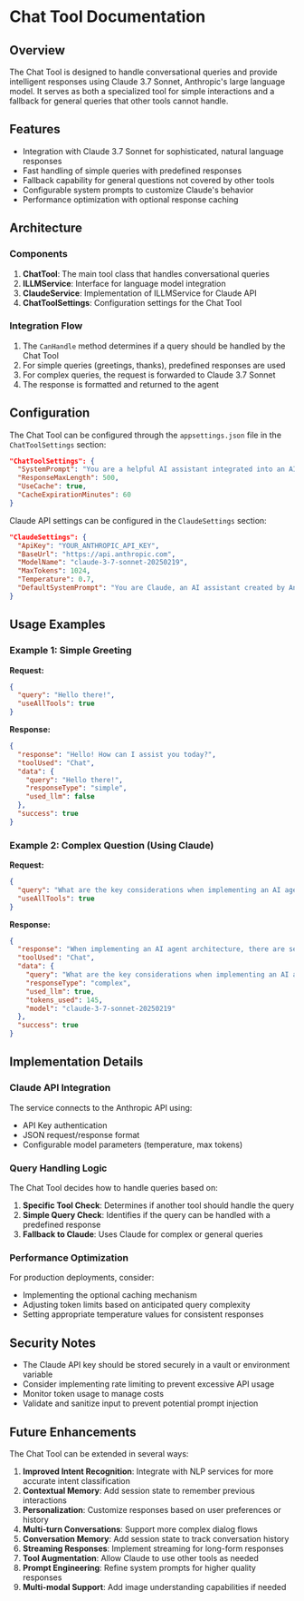 # Chat Tool Documentation

## Overview

The Chat Tool is designed to handle conversational queries and provide intelligent responses using Claude 3.7 Sonnet, Anthropic's large language model. It serves as both a specialized tool for simple interactions and a fallback for general queries that other tools cannot handle.

## Features

- Integration with Claude 3.7 Sonnet for sophisticated, natural language responses
- Fast handling of simple queries with predefined responses
- Fallback capability for general questions not covered by other tools
- Configurable system prompts to customize Claude's behavior
- Performance optimization with optional response caching

## Architecture

### Components

1. **ChatTool**: The main tool class that handles conversational queries
2. **ILLMService**: Interface for language model integration
3. **ClaudeService**: Implementation of ILLMService for Claude API
4. **ChatToolSettings**: Configuration settings for the Chat Tool

### Integration Flow

1. The `CanHandle` method determines if a query should be handled by the Chat Tool
2. For simple queries (greetings, thanks), predefined responses are used
3. For complex queries, the request is forwarded to Claude 3.7 Sonnet
4. The response is formatted and returned to the agent

## Configuration

The Chat Tool can be configured through the `appsettings.json` file in the `ChatToolSettings` section:

```json
"ChatToolSettings": {
  "SystemPrompt": "You are a helpful AI assistant integrated into an AI Agent system...",
  "ResponseMaxLength": 500,
  "UseCache": true,
  "CacheExpirationMinutes": 60
}
```

Claude API settings can be configured in the `ClaudeSettings` section:

```json
"ClaudeSettings": {
  "ApiKey": "YOUR_ANTHROPIC_API_KEY",
  "BaseUrl": "https://api.anthropic.com",
  "ModelName": "claude-3-7-sonnet-20250219",
  "MaxTokens": 1024,
  "Temperature": 0.7,
  "DefaultSystemPrompt": "You are Claude, an AI assistant created by Anthropic..."
}
```

## Usage Examples

### Example 1: Simple Greeting

**Request:**
```json
{
  "query": "Hello there!",
  "useAllTools": true
}
```

**Response:**
```json
{
  "response": "Hello! How can I assist you today?",
  "toolUsed": "Chat",
  "data": {
    "query": "Hello there!",
    "responseType": "simple",
    "used_llm": false
  },
  "success": true
}
```

### Example 2: Complex Question (Using Claude)

**Request:**
```json
{
  "query": "What are the key considerations when implementing an AI agent architecture?",
  "useAllTools": true
}
```

**Response:**
```json
{
  "response": "When implementing an AI agent architecture, there are several key considerations to keep in mind...",
  "toolUsed": "Chat",
  "data": {
    "query": "What are the key considerations when implementing an AI agent architecture?",
    "responseType": "complex",
    "used_llm": true,
    "tokens_used": 145,
    "model": "claude-3-7-sonnet-20250219"
  },
  "success": true
}
```

## Implementation Details

### Claude API Integration

The service connects to the Anthropic API using:
- API Key authentication
- JSON request/response format
- Configurable model parameters (temperature, max tokens)

### Query Handling Logic

The Chat Tool decides how to handle queries based on:
1. **Specific Tool Check**: Determines if another tool should handle the query
2. **Simple Query Check**: Identifies if the query can be handled with a predefined response
3. **Fallback to Claude**: Uses Claude for complex or general queries

### Performance Optimization

For production deployments, consider:
- Implementing the optional caching mechanism
- Adjusting token limits based on anticipated query complexity
- Setting appropriate temperature values for consistent responses

## Security Notes

- The Claude API key should be stored securely in a vault or environment variable
- Consider implementing rate limiting to prevent excessive API usage
- Monitor token usage to manage costs
- Validate and sanitize input to prevent potential prompt injection

## Future Enhancements

The Chat Tool can be extended in several ways:

1. **Improved Intent Recognition**: Integrate with NLP services for more accurate intent classification
2. **Contextual Memory**: Add session state to remember previous interactions
3. **Personalization**: Customize responses based on user preferences or history
4. **Multi-turn Conversations**: Support more complex dialog flows
5. **Conversation Memory**: Add session state to track conversation history
6. **Streaming Responses**: Implement streaming for long-form responses
7. **Tool Augmentation**: Allow Claude to use other tools as needed
8. **Prompt Engineering**: Refine system prompts for higher quality responses
9. **Multi-modal Support**: Add image understanding capabilities if needed